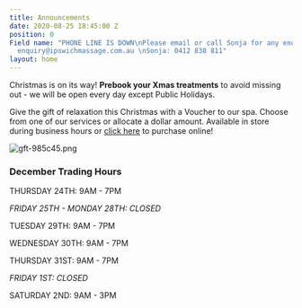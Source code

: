 ```yaml
---
title: Announcements
date: 2020-08-25 18:45:00 Z
position: 0
Field name: "PHONE LINE IS DOWN\nPlease email or call Sonja for any enquries and bookings\nEmail:
  enquiry@ipswichmassage.com.au \nSonja: 0412 838 811"
layout: home
---
```


Christmas is on its way! **Prebook your Xmas treatments** to avoid missing out - we will be open every day except Public Holidays.

Give the gift of relaxation this Christmas with a Voucher to our spa. Choose from one of our services or allocate a dollar amount.
Available in store during business hours or [click here](https://bit.ly/3ktuXda) to purchase online!

![gft-985c45.png](/uploads/gft-985c45.png)

### December Trading Hours
THURSDAY 24TH: 9AM - 7PM

*FRIDAY 25TH - MONDAY 28TH: CLOSED*

TUESDAY 29TH: 9AM - 7PM

WEDNESDAY 30TH: 9AM - 7PM

THURSDAY 31ST: 9AM - 7PM

*FRIDAY 1ST: CLOSED*

SATURDAY 2ND: 9AM - 3PM
